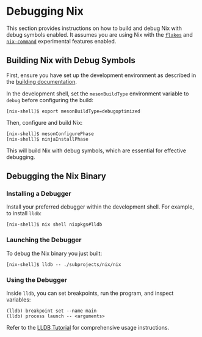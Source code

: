 # Debugging Nix

This section provides instructions on how to build and debug Nix with debug
symbols enabled.
It assumes you are using Nix with the [`flakes`] and [`nix-command`]
experimental features enabled.

[`flakes`]: @docroot@/development/experimental-features.md#xp-feature-flakes
[`nix-command`]: @docroot@/development/experimental-features.md#xp-nix-command

## Building Nix with Debug Symbols

First, ensure you have set up the development environment as described in the
[building documentation](./building.md).

In the development shell, set the `mesonBuildType` environment variable to
`debug` before configuring the build:

```console
[nix-shell]$ export mesonBuildType=debugoptimized
```

Then, configure and build Nix:

```console
[nix-shell]$ mesonConfigurePhase
[nix-shell]$ ninjaInstallPhase
```

This will build Nix with debug symbols, which are essential for effective
debugging.

## Debugging the Nix Binary

### Installing a Debugger

Install your preferred debugger within the development shell. For example, to
install `lldb`:

```console
[nix-shell]$ nix shell nixpkgs#lldb
```

### Launching the Debugger

To debug the Nix binary you just built:

```console
[nix-shell]$ lldb -- ./subprojects/nix/nix
```

### Using the Debugger

Inside `lldb`, you can set breakpoints, run the program, and inspect variables:

```lldb
(lldb) breakpoint set --name main
(lldb) process launch -- <arguments>
```

Refer to the [LLDB Tutorial](https://lldb.llvm.org/use/tutorial.html) for
comprehensive usage instructions.
